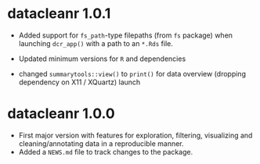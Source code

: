 # datacleanr 1.0.1

* Added support for `fs_path`-type filepaths (from `fs` package) when launching `dcr_app()` with a path to an
 `*.Rds` file.
* Updated minimum versions for `R` and dependencies

* changed `summarytools::view()` to `print()` for data overview (dropping dependency on X11 / XQuartz) launch

# datacleanr 1.0.0

* First major version with features for exploration, filtering, visualizing and cleaning/annotating data in a reproducible manner.
* Added a `NEWS.md` file to track changes to the package.

